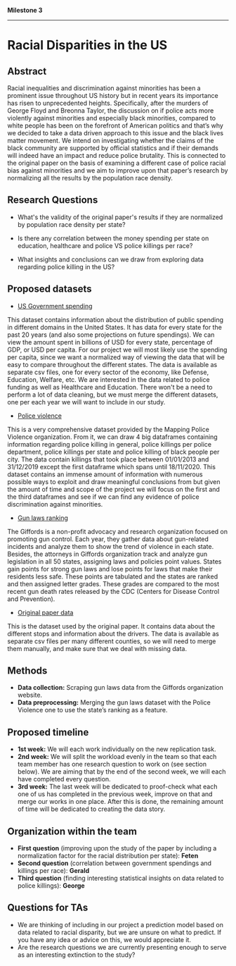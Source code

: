 **Milestone 3**
***
# Racial Disparities in the US

## Abstract

Racial inequalities and discrimination against minorities has been a prominent issue throughout US history but in recent years its importance has risen to unprecedented heights. Specifically, after the murders of George Floyd and Breonna Taylor, the discussion on if police acts more violently against minorities and especially black minorities, compared to white people has been on the forefront of American politics and that’s why we decided to take a data driven approach to this issue and the black lives matter movement. We intend on investigating whether the claims of the black community are supported by official statistics and if their demands will indeed have an impact and reduce police brutality. This is connected to the original paper on the basis of examining a different case of police racial bias against minorities and we aim to improve upon that paper’s research by normalizing all the results by the population race density.

## Research Questions
- What's the validity of the original paper's results if they are normalized by population race density per state?

- Is there any correlation between the money spending per state on education, healthcare and police VS police killings per race?

- What insights and conclusions can we draw from exploring data regarding police killing in the US?


## Proposed datasets

- [US Government spending](https://www.usgovernmentspending.com/compare_state_spending_2020d50a)
 
This dataset contains information about the distribution of public spending in different domains in the United States. It has data for every state for the past 20 years (and also some projections on future spendings). We can view the amount spent in billions of USD for every state, percentage of GDP, or USD per capita. For our project we will most likely use the spending per capita, since we want a normalized way of viewing the data that will be easy to compare throughout the different states. The data is available as separate csv files, one for every sector of the economy, like Defense, Education, Welfare, etc. We are interested in the data related to police funding as well as Healthcare and Education. There won't be a need to perform a lot of data cleaning, but we must merge the different datasets, one per each year we will want to include in our study. 

- [Police violence](https://mappingpoliceviolence.org)

This is a very comprehensive dataset provided by the Mapping Police Violence organization. From it, we can draw 4 big dataframes containing information regarding police killing in general, police killings per police department, police killings per state and police killing of black people per city. The data contain killings that took place between 01/01/2013 and 31/12/2019 except the first dataframe which spans until 18/11/2020. This dataset contains an immense amount of information with numerous possible ways to exploit and draw meaningful conclusions from but given the amount of time and scope of the project we will focus on the first and the third dataframes and see if we can find any evidence of police discrimination against minorities.

- [Gun laws ranking](https://giffords.org/lawcenter/resources/scorecard/#rankings)

The Giffords is a non-profit advocacy and research organization focused on promoting gun control. Each year, they gather data about gun-related incidents and analyze them to show the trend of violence in each state. Besides, the attorneys in Giffords organization track and analyze gun legislation in all 50 states, assigning laws and policies point values. States gain points for strong gun laws and lose points for laws that make their residents less safe. These points are tabulated and the states are ranked and then assigned letter grades. These grades are compared to the most recent gun death rates released by the CDC (Centers for Disease Control and Prevention). 


- [Original paper data](https://openpolicing.stanford.edu/data/)

This is the dataset used by the original paper. It contains data about the different stops and information about the drivers. The data is available as separate csv files per many different counties, so we will need to merge them manually, and make sure that we deal with missing data.

## Methods

- **Data collection:** Scraping gun laws data from the Giffords organization website.
- **Data preprocessing:** Merging the gun laws dataset with the Police Violence one to use the state’s ranking as a feature.

## Proposed timeline
- **1st week:** 
We will each work individually on the new replication task.
- **2nd week:**
We will split the workload evenly in the team so that each team member has one research question to work on (see section below). We are aiming that by the end of the second week, we will each have completed every question.
- **3rd week:**
The last week will be dedicated to proof-check what each one of us has completed in the previous week, improve on that and merge our works in one place. After this is done, the remaining amount of time will be dedicated to creating the data story. 


## Organization within the team
- **First question** (improving upon the study of the paper by including a normalization factor for the racial distribution per state): **Feten**
- **Second question** (correlation between government spendings and killings per race): **Gerald**
- **Third question** (finding interesting statistical insights on data related to police killings): **George**

## Questions for TAs
- We are thinking of including in our project a prediction model based on data related to racial disparity, but we are unsure on what to predict. If you have any idea or advice on this, we would appreciate it. 
- Are the research questions we are currently presenting enough to serve as an interesting extinction to the study?




